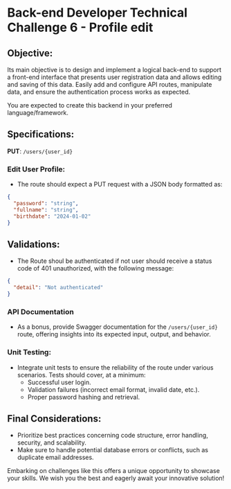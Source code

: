 # Back-end Developer Technical Challenge 6 - Profile edit

## Objective:

Its main objective is to design and implement a logical back-end to support a front-end interface that presents user registration data and allows editing and saving of this data. Easily add and configure API routes, manipulate data, and ensure the authentication process works as expected.

You are expected to create this backend in your preferred language/framework.


## Specifications:

**PUT**: `/users/{user_id}`

### Edit User Profile:

- The route should expect a PUT request with a JSON body formatted as:

```json
{
  "password": "string",
  "fullname": "string",
  "birthdate": "2024-01-02"
}
```

## Validations:

- The Route shoul be authenticated if not user should receive a status code of 401 unauthorized, with the following message:

```json
{
  "detail": "Not authenticated"
}
```

### API Documentation

- As a bonus, provide Swagger documentation for the `/users/{user_id}` route, offering insights into its expected input, output, and behavior.

### Unit Testing:

- Integrate unit tests to ensure the reliability of the route under various scenarios. Tests should cover, at a minimum:
  - Successful user login.
  - Validation failures (incorrect email format, invalid date, etc.).
  - Proper password hashing and retrieval.


## Final Considerations:

- Prioritize best practices concerning code structure, error handling, security, and scalability.
- Make sure to handle potential database errors or conflicts, such as duplicate email addresses.

Embarking on challenges like this offers a unique opportunity to showcase your skills. We wish you the best and eagerly await your innovative solution!

